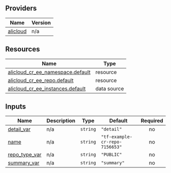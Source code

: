 <!-- BEGIN_TF_DOCS -->
## Providers

| Name | Version |
|------|---------|
| <a name="provider_alicloud"></a> [alicloud](#provider\_alicloud) | n/a |

## Resources

| Name | Type |
|------|------|
| [alicloud_cr_ee_namespace.default](https://registry.terraform.io/providers/hashicorp/alicloud/latest/docs/resources/cr_ee_namespace) | resource |
| [alicloud_cr_ee_repo.default](https://registry.terraform.io/providers/hashicorp/alicloud/latest/docs/resources/cr_ee_repo) | resource |
| [alicloud_cr_ee_instances.default](https://registry.terraform.io/providers/hashicorp/alicloud/latest/docs/data-sources/cr_ee_instances) | data source |

## Inputs

| Name | Description | Type | Default | Required |
|------|-------------|------|---------|:--------:|
| <a name="input_detail_var"></a> [detail\_var](#input\_detail\_var) | n/a | `string` | `"detail"` | no |
| <a name="input_name"></a> [name](#input\_name) | n/a | `string` | `"tf-example-cr-repo-7156653"` | no |
| <a name="input_repo_type_var"></a> [repo\_type\_var](#input\_repo\_type\_var) | n/a | `string` | `"PUBLIC"` | no |
| <a name="input_summary_var"></a> [summary\_var](#input\_summary\_var) | n/a | `string` | `"summary"` | no |
<!-- END_TF_DOCS -->    